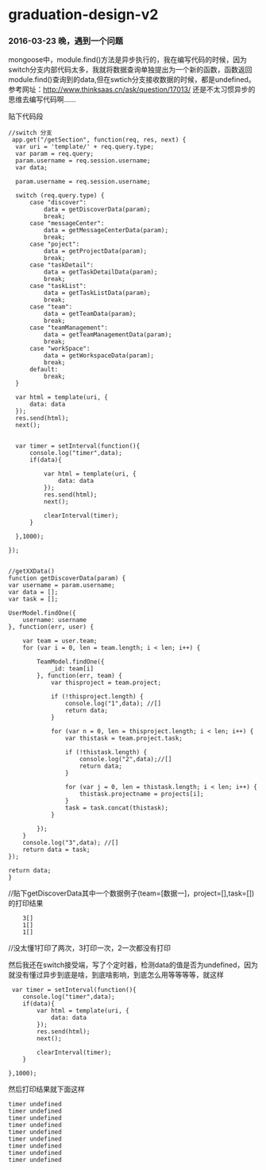 # graduation-design-v2

### 2016-03-23 晚，遇到一个问题
  
  mongoose中，module.find()方法是异步执行的，我在编写代码的时候，因为switch分支内部代码太多，我就将数据查询单独提出为一个新的函数，函数返回module.find()查询到的data,但在swtich分支接收数据的时候，都是undefined。参考网址：http://www.thinksaas.cn/ask/question/17013/   还是不太习惯异步的思维去编写代码啊……
  
  贴下代码段
  
    //switch 分支
     app.get("/getSection", function(req, res, next) {
      var uri = 'template/' + req.query.type;
      var param = req.query;
      param.username = req.session.username;
      var data;
  
      param.username = req.session.username;
  
      switch (req.query.type) {
          case "discover":
              data = getDiscoverData(param);
              break;
          case "messageCenter":
              data = getMessageCenterData(param);
              break;
          case "poject":
              data = getProjectData(param);
              break;
          case "taskDetail":
              data = getTaskDetailData(param);
              break;
          case "taskList":
              data = getTaskListData(param);
              break;
          case "team":
              data = getTeamData(param);
              break;
          case "teamManagement":
              data = getTeamManagementData(param);
              break;
          case "workSpace":
              data = getWorkspaceData(param);
              break;
          default:
              break;
      }
      
      var html = template(uri, {
          data: data
      });
      res.send(html);
      next();
  
  
      var timer = setInterval(function(){
          console.log("timer",data);
          if(data){
  
              var html = template(uri, {
                  data: data
              });
              res.send(html);
              next();
  
              clearInterval(timer);
          }
  
      },1000);
      
    });
    
    
    //getXXData()
    function getDiscoverData(param) {
    var username = param.username;
    var data = [];
    var task = [];

    UserModel.findOne({
        username: username
    }, function(err, user) {

        var team = user.team;
        for (var i = 0, len = team.length; i < len; i++) {

            TeamModel.findOne({
                _id: team[i]
            }, function(err, team) {
                var thisproject = team.project;

                if (!thisproject.length) {
                    console.log("1",data); //[]
                    return data;
                }

                for (var n = 0, len = thisproject.length; i < len; i++) {
                    var thistask = team.project.task;

                    if (!thistask.length) {
                        console.log("2",data);//[]
                        return data;
                    }

                    for (var j = 0, len = thistask.length; i < len; i++) {
                        thistask.projectname = projects[i];
                    }
                    task = task.concat(thistask);
                }

            });
        }
        console.log("3",data); //[]
        return data = task;
    });

    return data;
    }

//贴下getDiscoverData其中一个数据例子(team=[数据一]，project=[],task=[])的打印结果

        3[]
        1[]
        1[]
        
//没太懂1打印了两次，3打印一次，2一次都没有打印

然后我还在switch接受端，写了个定时器，检测data的值是否为undefined，因为就没有懂过异步到底是啥，到底啥影响，到底怎么用等等等等，就这样

     var timer = setInterval(function(){
        console.log("timer",data);
        if(data){
            var html = template(uri, {
                data: data
            });
            res.send(html);
            next();

            clearInterval(timer);
        }

    },1000);

然后打印结果就下面这样

    timer undefined
    timer undefined
    timer undefined
    timer undefined
    timer undefined
    timer undefined
    timer undefined
    timer undefined
    timer undefined
